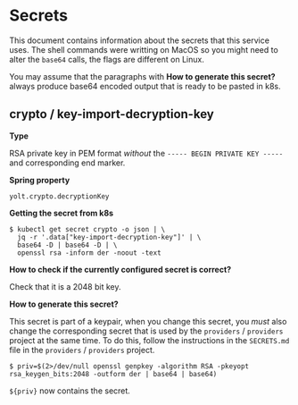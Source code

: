 Secrets
=======

This document contains information about the secrets that this service uses.
The shell commands were writting on MacOS so you might need to alter the `base64` calls, the flags are different on Linux.

You may assume that the paragraphs with **How to generate this secret?** always produce base64 encoded output that is ready to be pasted in k8s.

crypto / key-import-decryption-key
---

**Type**

RSA private key in PEM format *without* the `----- BEGIN PRIVATE KEY -----` and corresponding end marker.

**Spring property**

`yolt.crypto.decryptionKey`

**Getting the secret from k8s**

```
$ kubectl get secret crypto -o json | \
  jq -r '.data["key-import-decryption-key"]' | \
  base64 -D | base64 -D | \
  openssl rsa -inform der -noout -text
```

**How to check if the currently configured secret is correct?**

Check that it is a 2048 bit key.

**How to generate this secret?**

This secret is part of a keypair, when you change this secret, you *must* also change the corresponding secret that is used by the `providers` / `providers` project at the same time.
To do this, follow the instructions in the `SECRETS.md` file in the `providers` / `providers` project.

`$ priv=$(2>/dev/null openssl genpkey -algorithm RSA -pkeyopt rsa_keygen_bits:2048 -outform der | base64 | base64)`

`${priv}` now contains the secret.
